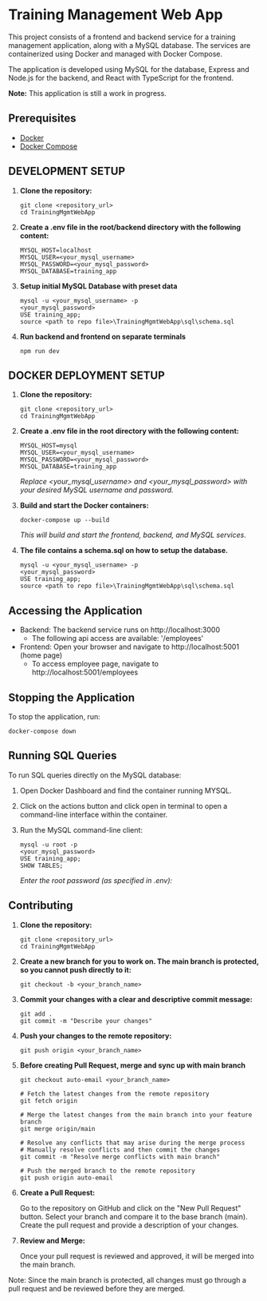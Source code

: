 # Training Management Web App

This project consists of a frontend and backend service for a training management application, along with a MySQL database. The services are containerized using Docker and managed with Docker Compose.

The application is developed using MySQL for the database, Express and Node.js for the backend, and React with TypeScript for the frontend.

**Note:** This application is still a work in progress.

## Prerequisites

- [Docker](https://www.docker.com/products/docker-desktop)
- [Docker Compose](https://docs.docker.com/compose/install/)

## DEVELOPMENT SETUP

1. **Clone the repository:**
   ```
   git clone <repository_url>
   cd TrainingMgmtWebApp
   ```
2. **Create a .env file in the root/backend directory with the following content:**
   ```
   MYSQL_HOST=localhost
   MYSQL_USER=<your_mysql_username>
   MYSQL_PASSWORD=<your_mysql_password>
   MYSQL_DATABASE=training_app
   ```
3. **Setup initial MySQL Database with preset data**
   ```
   mysql -u <your_mysql_username> -p
   <your_mysql_password>
   USE training_app;
   source <path to repo file>\TrainingMgmtWebApp\sql\schema.sql
   ```
4. **Run backend and frontend on separate terminals**
   ```
   npm run dev
   ```

## DOCKER DEPLOYMENT SETUP

1. **Clone the repository:**
   ```
   git clone <repository_url>
   cd TrainingMgmtWebApp
   ```
2. **Create a .env file in the root directory with the following content:**

   ```
   MYSQL_HOST=mysql
   MYSQL_USER=<your_mysql_username>
   MYSQL_PASSWORD=<your_mysql_password>
   MYSQL_DATABASE=training_app
   ```

   _Replace <your_mysql_username> and <your_mysql_password> with your desired MySQL username and password._

3. **Build and start the Docker containers:**

   ```
   docker-compose up --build
   ```

   _This will build and start the frontend, backend, and MySQL services._

4. **The file contains a schema.sql on how to setup the database.**
   ```
   mysql -u <your_mysql_username> -p
   <your_mysql_password>
   USE training_app;
   source <path to repo file>\TrainingMgmtWebApp\sql\schema.sql
   ```

## Accessing the Application

- Backend: The backend service runs on http://localhost:3000
  - The following api access are available: '/employees'
- Frontend: Open your browser and navigate to http://localhost:5001 (home page)
  - To access employee page, navigate to http://localhost:5001/employees

## Stopping the Application

To stop the application, run:

```
docker-compose down
```

## Running SQL Queries

To run SQL queries directly on the MySQL database:

1. Open Docker Dashboard and find the container running MYSQL.

2. Click on the actions button and click open in terminal to open a command-line interface within the container.

3. Run the MySQL command-line client:
   ```
   mysql -u root -p
   <your_mysql_password>
   USE training_app;
   SHOW TABLES;
   ```
   _Enter the root password (as specified in .env):_

## Contributing

1. **Clone the repository:**

   ```
   git clone <repository_url>
   cd TrainingMgmtWebApp
   ```

2. **Create a new branch for you to work on. The main branch is protected, so you cannot push directly to it:**
   ```
   git checkout -b <your_branch_name>
   ```
3. **Commit your changes with a clear and descriptive commit message:**

   ```
   git add .
   git commit -m "Describe your changes"
   ```

4. **Push your changes to the remote repository:**
   ```
   git push origin <your_branch_name>
   ```
5. **Before creating Pull Request, merge and sync up with main branch**
   ```
   git checkout auto-email <your_branch_name>

   # Fetch the latest changes from the remote repository
   git fetch origin

   # Merge the latest changes from the main branch into your feature branch
   git merge origin/main

   # Resolve any conflicts that may arise during the merge process
   # Manually resolve conflicts and then commit the changes
   git commit -m "Resolve merge conflicts with main branch"

   # Push the merged branch to the remote repository
   git push origin auto-email
   ```
7. **Create a Pull Request:**

   Go to the repository on GitHub and click on the "New Pull Request" button. Select your branch and compare it to the base branch (main). Create the pull request and provide a description of your changes.

8. **Review and Merge:**

   Once your pull request is reviewed and approved, it will be merged into the main branch.

Note: Since the main branch is protected, all changes must go through a pull request and be reviewed before they are merged.
